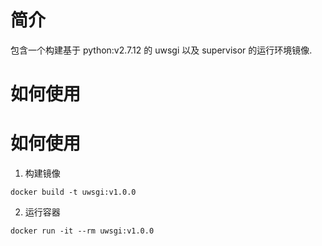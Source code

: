 # 简介

包含一个构建基于 python:v2.7.12 的 uwsgi 以及 supervisor 的运行环境镜像.

# 如何使用 #

# 如何使用 #

1. 构建镜像

```
docker build -t uwsgi:v1.0.0
```

2. 运行容器

```
docker run -it --rm uwsgi:v1.0.0
```
